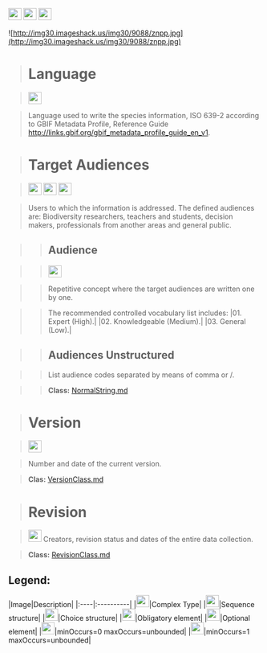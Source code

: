 <img src='http://img52.imageshack.us/img52/2777/elementkw.jpg' width='26' height='24' /> <img src='http://imageshack.us/a/img16/5397/multipleg.jpg' width='26' height='24' /> <img src='http://img6.imageshack.us/img6/1315/sequencej.jpg' width='26' height='24' />

![http://img30.imageshack.us/img30/9088/znpp.jpg](http://img30.imageshack.us/img30/9088/znpp.jpg)




> # Language #

> <img src='http://img585.imageshack.us/img585/4808/optional.jpg' width='26' height='24' />

> Language used to write the species information, ISO 639-2 according to GBIF Metadata Profile, Reference Guide http://links.gbif.org/gbif_metadata_profile_guide_en_v1.


> # Target Audiences #

> <img src='http://img585.imageshack.us/img585/4808/optional.jpg' width='26' height='24' /> <img src='http://imageshack.us/a/img16/5397/multipleg.jpg' width='26' height='24' /> <img src='http://img266.imageshack.us/img266/2791/choice.jpg' width='26' height='24' />

> Users to which the information is addressed. The defined audiences are: Biodiversity researchers, teachers and students, decision makers, professionals from another areas and general public.


>> ## Audience ##

>> <img src='http://img198.imageshack.us/img198/6134/unoinfinito.jpg' width='26' height='24' />

>> Repetitive concept where the target audiences are written one by one.

>> The recommended controlled vocabulary list includes:
|01. Expert (High).|
|02. Knowledgeable (Medium).|
|03. General (Low).|

>> ## Audiences Unstructured ##

>> List audience codes separated by means of comma or /.

>> <b>Class:</b> [NormalString.md](../wiki/NormalString.md)


> # Version #

> <img src='http://img52.imageshack.us/img52/2777/elementkw.jpg' width='26' height='24' />

> Number and date of the current version.

> <b>Clas:</b> [VersionClass.md](../wiki/VersionClass.md)

> # Revision #

> <img src='http://img585.imageshack.us/img585/4808/optional.jpg' width='26' height='24' />
>  Creators, revision status and dates of the entire data collection.


> <b>Class:</b> [RevisionClass.md](../wiki/RevisionClass.md)


<h2><b>Legend:</b></h2>
|Image|Description|
|:----|:----------|
|<img src='http://imageshack.us/a/img16/5397/multipleg.jpg' width='26' height='24' />|Complex Type|
|<img src='http://img6.imageshack.us/img6/1315/sequencej.jpg' width='26' height='24' />|Sequence structure|
|<img src='http://img266.imageshack.us/img266/2791/choice.jpg' width='26' height='24' />|Choice structure|
|<img src='http://img52.imageshack.us/img52/2777/elementkw.jpg' width='26' height='24' />|Obligatory element|
|<img src='http://img585.imageshack.us/img585/4808/optional.jpg' width='26' height='24' />|Optional element|
|<img src='http://img19.imageshack.us/img19/4356/infinitol.jpg' width='26' height='24' />|minOccurs=0 maxOccurs=unbounded|
|<img src='http://img198.imageshack.us/img198/6134/unoinfinito.jpg' width='26' height='24' />|minOccurs=1 maxOccurs=unbounded|
